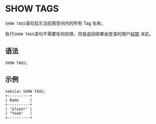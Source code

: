 # SHOW TAGS

`SHOW TAGS`语句显示当前图空间内的所有 Tag 名称。

执行`SHOW TAGS`语句不需要任何权限，但是返回结果由登录的用户[权限](../../7.data-security/1.authentication/3.role-list.md) 决定。

## 语法

```ngql
SHOW TAGS;
```

## 示例

```ngql
nebula> SHOW TAGS;
+----------+
| Name     |
+----------+
| "player" |
| "team"   |
+----------+
```
